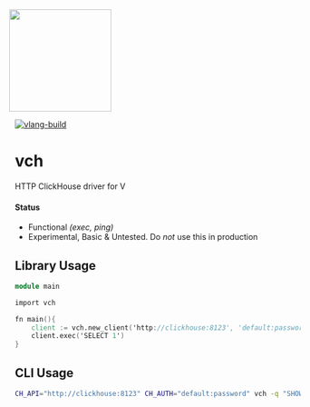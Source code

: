 <img src='https://user-images.githubusercontent.com/1423657/147935343-598c7dfd-1412-4bad-9ac6-636994810443.png' style="margin-left:-10px" width=180>

[![vlang-build](https://github.com/lmangani/vch/actions/workflows/v.yml/badge.svg)](https://github.com/lmangani/vch/actions/workflows/v.yml)

# vch

HTTP ClickHouse driver for V

#### Status
- Functional _(exec, ping)_
- Experimental, Basic & Untested. Do _not_ use this in production

## Library Usage
```v
module main

import vch

fn main(){
    client := vch.new_client('http://clickhouse:8123', 'default:password')
    client.exec('SELECT 1')
}

```

## CLI Usage
```bash
CH_API="http://clickhouse:8123" CH_AUTH="default:password" vch -q "SHOW DATABASES" -f JSONEachRow
```
